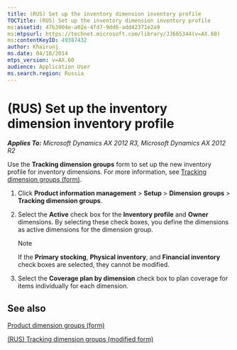 ```yaml
---
title: (RUS) Set up the inventory dimension inventory profile
TOCTitle: (RUS) Set up the inventory dimension inventory profile
ms:assetid: 47b3904e-a02e-4fd7-9dd6-add42371e2a9
ms:mtpsurl: https://technet.microsoft.com/library/JJ665344(v=AX.60)
ms:contentKeyID: 49387432
author: Khairunj
ms.date: 04/18/2014
mtps_version: v=AX.60
audience: Application User
ms.search.region: Russia
---
```


# (RUS) Set up the inventory dimension inventory profile 


_**Applies To:** Microsoft Dynamics AX 2012 R3, Microsoft Dynamics AX 2012 R2_

Use the **Tracking dimension groups** form to set up the new inventory profile for inventory dimensions. For more information, see [Tracking dimension groups (form)](https://technet.microsoft.com/library/hh209465\(v=ax.60\)).

1.  Click **Product information management** \> **Setup** \> **Dimension groups** \> **Tracking dimension groups**.

2.  Select the **Active** check box for the **Inventory profile** and **Owner** dimensions. By selecting these check boxes, you define the dimensions as active dimensions for the dimension group.
    

    > [!NOTE]
    > <P>If the <STRONG>Primary stocking</STRONG>, <STRONG>Physical inventory</STRONG>, and <STRONG>Financial inventory</STRONG> check boxes are selected, they cannot be modified.</P>



3.  Select the **Coverage plan by dimension** check box to plan coverage for items individually for each dimension.

## See also

[Product dimension groups (form)](https://technet.microsoft.com/library/hh227672\(v=ax.60\))

[(RUS) Tracking dimension groups (modified form)](https://technet.microsoft.com/library/jj733232\(v=ax.60\))

  


